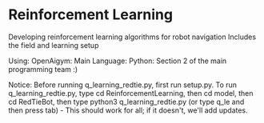 # Reinforcement Learning

Developing reinforcement learning algorithms for robot navigation
Includes the field and learning setup

Using: OpenAigym:
Main Language: Python:
Section 2 of the main programming team :)

Notice: Before running q_learning_redtie.py, first run setup.py.
To run q_learning_redtie.py, type cd ReinforcementLearning, then cd model, then cd RedTieBot, then type python3 q_learning_redtie.py (or type q_le and then press tab) - This should work for all; if it doesn't, we'll add updates.
